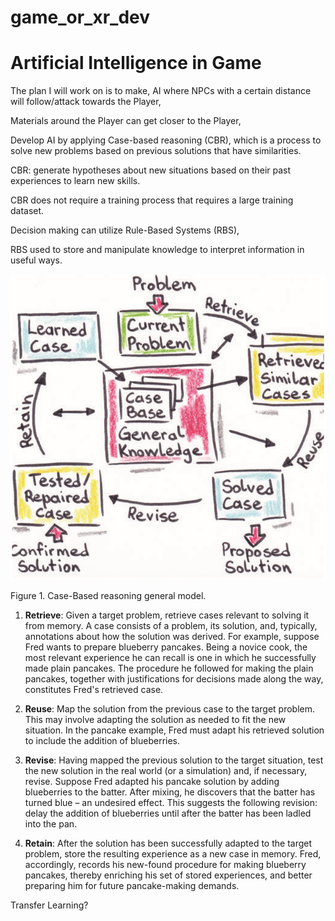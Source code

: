 # game_or_xr_dev

Artificial Intelligence in Game
===

The plan I will work on is to make, AI where NPCs with a certain distance will follow/attack towards the Player,

Materials around the Player can get closer to the Player,

Develop AI by applying Case-based reasoning (CBR), which is a process to solve new problems based on previous solutions that have similarities.

CBR: generate hypotheses about new situations based on their past experiences to learn new skills.

CBR does not require a training process that requires a large training dataset.

Decision making can utilize Rule-Based Systems (RBS),

RBS used to store and manipulate knowledge to interpret information in useful ways.

[comment]: # (https://github.com/khoir335/game_or_xr_dev/blob/abc9610851fa4438fcf956d761f88e8bc2e1e524/images/images1a.png)

[comment]: # (Figure 1.1 A diagram of case based reasoning in France)

![alt text](https://github.com/khoir335/game_or_xr_dev/blob/abc9610851fa4438fcf956d761f88e8bc2e1e524/images/images2a.png)

Figure 1. Case-Based reasoning general model.

1.	__Retrieve__: Given a target problem, retrieve cases relevant to solving it from memory. A case consists of a problem, its solution, and, typically, annotations about how the solution was derived. For example, suppose Fred wants to prepare blueberry pancakes. Being a novice cook, the most relevant experience he can recall is one in which he successfully made plain pancakes. The procedure he followed for making the plain pancakes, together with justifications for decisions made along the way, constitutes Fred's retrieved case.

2.	__Reuse__: Map the solution from the previous case to the target problem. This may involve adapting the solution as needed to fit the new situation. In the pancake example, Fred must adapt his retrieved solution to include the addition of blueberries.

3.	__Revise__: Having mapped the previous solution to the target situation, test the new solution in the real world (or a simulation) and, if necessary, revise. Suppose Fred adapted his pancake solution by adding blueberries to the batter. After mixing, he discovers that the batter has turned blue – an undesired effect. This suggests the following revision: delay the addition of blueberries until after the batter has been ladled into the pan.

4.	__Retain__: After the solution has been successfully adapted to the target problem, store the resulting experience as a new case in memory. Fred, accordingly, records his new-found procedure for making blueberry pancakes, thereby enriching his set of stored experiences, and better preparing him for future pancake-making demands.

Transfer Learning?

